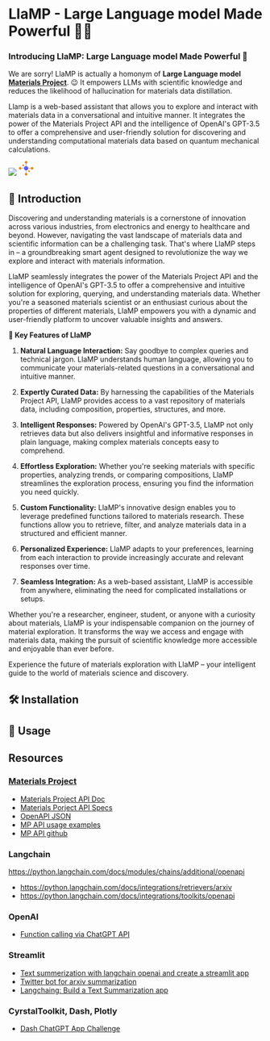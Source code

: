 
# LlaMP - Large Language model Made Powerful :llama::crystal_ball:


### **Introducing LlaMP: Large Language model Made Powerful** :rocket:

We are sorry! LlaMP is actually a homonym of **Large Language model [Materials Project](https://materialsproject.org)**. :wink: It empowers LLMs with scientific knowledge and reduces the likelihood of hallucination for materials data distillation.

Llamp is a web-based assistant that allows you to explore and interact with materials data in a conversational and intuitive manner. It integrates the power of the Materials Project API and the intelligence of OpenAI's GPT-3.5 to offer a comprehensive and user-friendly solution for discovering and understanding computational materials data based on quantum mechanical calculations.

<img src="https://raw.githubusercontent.com/sveltejs/branding/master/svelte-horizontal.svg" height="30"/>
<a href="https://elementari.janosh.dev/"><img src="https://raw.githubusercontent.com/janosh/elementari/main/static/favicon.svg" height="30"/></a>


## :crystal_ball: Introduction

Discovering and understanding materials is a cornerstone of innovation across various industries, from electronics and energy to healthcare and beyond. However, navigating the vast landscape of materials data and scientific information can be a challenging task. That's where LlaMP steps in – a groundbreaking smart agent designed to revolutionize the way we explore and interact with materials information.

LlaMP seamlessly integrates the power of the Materials Project API and the intelligence of OpenAI's GPT-3.5 to offer a comprehensive and intuitive solution for exploring, querying, and understanding materials data. Whether you're a seasoned materials scientist or an enthusiast curious about the properties of different materials, LlaMP empowers you with a dynamic and user-friendly platform to uncover valuable insights and answers.

**:mag_right: Key Features of LlaMP**

1. **Natural Language Interaction:** Say goodbye to complex queries and technical jargon. LlaMP understands human language, allowing you to communicate your materials-related questions in a conversational and intuitive manner.

2. **Expertly Curated Data:** By harnessing the capabilities of the Materials Project API, LlaMP provides access to a vast repository of materials data, including composition, properties, structures, and more.

3. **Intelligent Responses:** Powered by OpenAI's GPT-3.5, LlaMP not only retrieves data but also delivers insightful and informative responses in plain language, making complex materials concepts easy to comprehend.

4. **Effortless Exploration:** Whether you're seeking materials with specific properties, analyzing trends, or comparing compositions, LlaMP streamlines the exploration process, ensuring you find the information you need quickly.

5. **Custom Functionality:** LlaMP's innovative design enables you to leverage predefined functions tailored to materials research. These functions allow you to retrieve, filter, and analyze materials data in a structured and efficient manner.

6. **Personalized Experience:** LlaMP adapts to your preferences, learning from each interaction to provide increasingly accurate and relevant responses over time.

7. **Seamless Integration:** As a web-based assistant, LlaMP is accessible from anywhere, eliminating the need for complicated installations or setups.

Whether you're a researcher, engineer, student, or anyone with a curiosity about materials, LlaMP is your indispensable companion on the journey of material exploration. It transforms the way we access and engage with materials data, making the pursuit of scientific knowledge more accessible and enjoyable than ever before.

Experience the future of materials exploration with LlaMP – your intelligent guide to the world of materials science and discovery.

## :hammer_and_wrench: Installation

## :rocket: Usage

## Resources

### [Materials Project](https://materialsproject.org/)

- [Materials Project API Doc](https://docs.materialsproject.org/)
- [Materials Porject API Specs](https://api.materialsproject.org/docs)
- [OpenAPI JSON](https://api.materialsproject.org/openapi.json)
- [MP API usage examples](https://docs.materialsproject.org/downloading-data/using-the-api/examples)
- [MP API github](https://github.com/materialsproject/api)

### Langchain

https://python.langchain.com/docs/modules/chains/additional/openapi
- https://python.langchain.com/docs/integrations/retrievers/arxiv
- https://python.langchain.com/docs/integrations/toolkits/openapi

### OpenAI

- [Function calling via ChatGPT API](https://www.youtube.com/watch?v=0-zlUy7VUjg&ab_channel=GregKamradt%28DataIndy%29)

### Streamlit

- [Text summerization with langchain openai and create a 
streamlit app](https://alphasec.io/summarize-text-with-langchain-and-openai/)
- [Twitter bot for arxiv summarization](https://levelup.gitconnected.com/build-a-twitter-bot-for-arxiv-paper-summarization-by-openai-and-langchain-in-10-minutes-e57de6b32e03)
- [Langchaing: Build a Text Summarization app](https://blog.streamlit.io/langchain-tutorial-3-build-a-text-summarization-app/)

### CyrstalToolkit, Dash, Plotly

- [Dash ChatGPT App Challenge](https://community.plotly.com/t/dash-chatgpt-app-challenge/75763/26)
